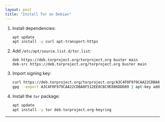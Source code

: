 ```yaml
---
layout: post
title: "Install Tor on Debian"
---
```


1. Install dependencies:
   ```bash
   apt update
   apt install -y curl apt-transport-https
   ```
2. Add `/etc/apt/source.list.d/tor.list`:
   ```
   deb https://deb.torproject.org/torproject.org buster main
   deb-src https://deb.torproject.org/torproject.org buster main
   ```
3. Import signing key:
   ```bash
   curl https://deb.torproject.org/torproject.org/A3C4F0F979CAA22CDBA8F512EE8CBC9E886DDD89.asc | gpg --import
   gpg --export A3C4F0F979CAA22CDBA8F512EE8CBC9E886DDD89 | apt-key add -
   ```
4. Install the `tor` package:
   ```bash
   apt update
   apt install -y tor deb.torproject.org-keyring
   ```

---
